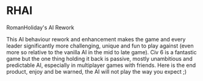 # RHAI
RomanHoliday's AI Rework

This AI behaviour rework and enhancement makes the game and every leader significantly more challenging, unique and fun to play against (even more so relative to the vanilla AI in the mid to late game). Civ 6 is a fantastic game but the one thing holding it back is passive, mostly unambitious and predictable AI, especially in multiplayer games with friends. Here is the end product, enjoy and be warned, the AI will not play the way you expect ;)
